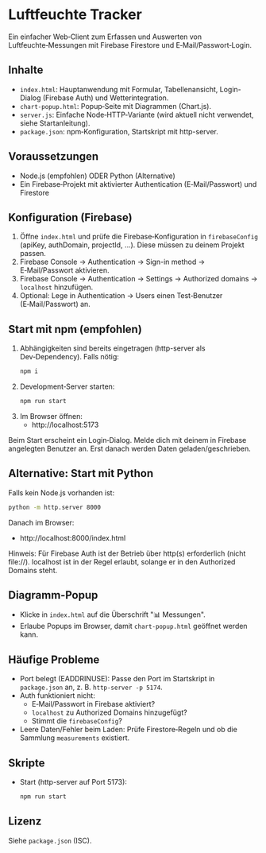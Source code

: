 # Luftfeuchte Tracker

Ein einfacher Web‑Client zum Erfassen und Auswerten von Luftfeuchte‑Messungen mit Firebase Firestore und E‑Mail/Passwort‑Login.

## Inhalte
- `index.html`: Hauptanwendung mit Formular, Tabellenansicht, Login-Dialog (Firebase Auth) und Wetterintegration.
- `chart-popup.html`: Popup‑Seite mit Diagrammen (Chart.js).
- `server.js`: Einfache Node‑HTTP‑Variante (wird aktuell nicht verwendet, siehe Startanleitung).
- `package.json`: npm‑Konfiguration, Startskript mit http-server.

## Voraussetzungen
- Node.js (empfohlen) ODER Python (Alternative)
- Ein Firebase‑Projekt mit aktivierter Authentication (E‑Mail/Passwort) und Firestore

## Konfiguration (Firebase)
1. Öffne `index.html` und prüfe die Firebase‑Konfiguration in
   `firebaseConfig` (apiKey, authDomain, projectId, ...). Diese müssen zu deinem Projekt passen.
2. Firebase Console → Authentication → Sign-in method → E‑Mail/Passwort aktivieren.
3. Firebase Console → Authentication → Settings → Authorized domains → `localhost` hinzufügen.
4. Optional: Lege in Authentication → Users einen Test‑Benutzer (E‑Mail/Passwort) an.

## Start mit npm (empfohlen)
1. Abhängigkeiten sind bereits eingetragen (http-server als Dev‑Dependency). Falls nötig:
   ```bash
   npm i
   ```
2. Development‑Server starten:
   ```bash
   npm run start
   ```
3. Im Browser öffnen:
   - http://localhost:5173

Beim Start erscheint ein Login‑Dialog. Melde dich mit deinem in Firebase angelegten Benutzer an. Erst danach werden Daten geladen/geschrieben.

## Alternative: Start mit Python
Falls kein Node.js vorhanden ist:
```bash
python -m http.server 8000
```
Danach im Browser:
- http://localhost:8000/index.html

Hinweis: Für Firebase Auth ist der Betrieb über http(s) erforderlich (nicht file://). localhost ist in der Regel erlaubt, solange er in den Authorized Domains steht.

## Diagramm‑Popup
- Klicke in `index.html` auf die Überschrift "📊 Messungen".
- Erlaube Popups im Browser, damit `chart-popup.html` geöffnet werden kann.

## Häufige Probleme
- Port belegt (EADDRINUSE): Passe den Port im Startskript in `package.json` an, z. B. `http-server -p 5174`.
- Auth funktioniert nicht:
  - E‑Mail/Passwort in Firebase aktiviert?
  - `localhost` zu Authorized Domains hinzugefügt?
  - Stimmt die `firebaseConfig`?
- Leere Daten/Fehler beim Laden: Prüfe Firestore‑Regeln und ob die Sammlung `measurements` existiert.

## Skripte
- Start (http-server auf Port 5173):
  ```bash
  npm run start
  ```

## Lizenz
Siehe `package.json` (ISC).
